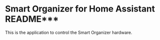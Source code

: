# Smart Organizer for Home Assistant README\*\*\*

This is the application to control the Smart Organizer hardware.
